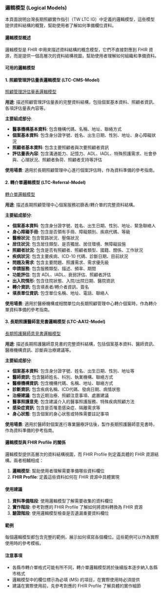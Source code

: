 ### 邏輯模型 (Logical Models)

本頁面說明台灣長期照顧實作指引（TW LTC IG）中定義的邏輯模型，這些模型提供資料結構的概覽，幫助使用者了解如何準備欄位資料。

#### 邏輯模型概述

邏輯模型是 FHIR 中用來描述資料結構的概念模型，它們不直接對應到 FHIR 資源，而是提供一個高層次的資料結構視圖，幫助使用者理解如何組織和準備資料。

#### 可用的邏輯模型

#### 1. 照顧管理評估量表邏輯模型 (LTC-CMS-Model)

<a href="StructureDefinition-LTCCMSModel.html">照顧管理評估量表邏輯模型</a>

**用途**: 描述照顧管理評估量表的完整資料結構，包括個案基本資料、照顧者資訊、各項評估量表內容等。

**主要組成部分**:
- **醫事機構基本資料**: 包含機構代碼、名稱、地址、聯絡方式
- **個案基本資料**: 包含身分證字號、姓名、出生日期、性別、地址、身心障礙狀況
- **照顧者基本資料**: 包含主要照顧者與次要照顧者資訊
- **評估量表內容**: 包含溝通能力、記憶力、ADL、IADL、特殊照護需求、社會參與、心理狀況、照顧者負荷、照顧者支持等評估

**使用場景**: 適用於長期照顧管理中心進行個案評估時，作為資料準備的參考指南。

#### 2. 轉介單邏輯模型 (LTC-Referral-Model)

<a href="StructureDefinition-LTCRferralModel.html">轉介單邏輯模型</a>

**用途**: 描述長期照顧管理中心個案服務初篩表/轉介單的完整資料結構。

**主要組成部分**:
- **個案基本資料**: 包含身分證字號、姓名、出生日期、性別、地址、緊急聯絡人
- **身心障礙手冊**: 包含是否領有手冊、障礙類別、疾病代碼、等級
- **醫療狀況**: 包含管路狀況、壓傷狀況
- **居住狀況**: 包含居住類型、是否獨居、居住環境、無障礙設施
- **照顧者狀況**: 包含是否有照顧者、照顧者類型、國籍、關係、工作狀況
- **疾病狀況**: 包含主要疾病、ICD-10 代碼、診斷日期、目前狀況
- **問題及需求**: 包含主要問題、照護需求、需求優先級
- **申請服務**: 包含服務類型、描述、頻率、期間
- **功能評估**: 包含 ADL、IADL、衰弱評估、照顧者評估
- **出入院情形**: 包含住院狀態、入院/出院日期、醫院資訊
- **轉介資訊**: 包含填表者/轉介者資訊、簽名
- **填表單位資訊**: 包含單位名稱、地址、電話、聯絡人

**使用場景**: 適用於醫療機構或相關單位向長期照顧管理中心轉介個案時，作為轉介單資料準備的參考指南。

#### 3. 長期照護醫師意見書邏輯模型 (LTC-AA12-Model)

<a href="StructureDefinition-LTCAA12Model.html">長期照護醫師意見書邏輯模型</a>

**用途**: 描述長期照護醫師意見書的完整資料結構，包括個案基本資料、醫師資訊、醫療機構資訊、診斷與治療建議等。

**主要組成部分**:
- **個案基本資料**: 包含身分證字號、姓名、出生日期、性別、地址等
- **醫師資訊**: 包含醫師姓名、科別、執業機構、聯絡方式
- **醫療機構資訊**: 包含機構代碼、名稱、地址、聯絡方式
- **診斷資訊**: 包含疾病名稱、ICD代碼、發病日期、病情狀態
- **治療建議**: 包含近期治療、照顧注意事項、處置建議
- **醫事照護意見**: 包含建議介入的醫事照護服務、特殊疾病照顧方法
- **感染症資訊**: 包含是否罹患感染症、隔離需求等
- **身心狀態**: 包含個案的身心狀態或特殊需要註記事項

**使用場景**: 適用於醫師對個案進行專業醫療評估後，製作長期照護醫師意見書時，作為資料準備的參考指南。

#### 邏輯模型與 FHIR Profile 的關係

邏輯模型提供高層次的資料結構視圖，而 FHIR Profile 則定義具體的 FHIR 資源結構。兩者相輔相成：

1. **邏輯模型**: 幫助使用者理解需要準備哪些資料欄位
2. **FHIR Profile**: 定義這些資料如何在 FHIR 資源中具體實現

#### 使用建議

1. **資料準備階段**: 使用邏輯模型了解需要收集的資料欄位
2. **實作階段**: 參考對應的 FHIR Profile 了解如何將資料轉換為 FHIR 資源
3. **驗證階段**: 使用邏輯模型檢查是否遺漏重要資料欄位

#### 範例

每個邏輯模型都包含完整的範例，展示如何填寫各個欄位。這些範例可以作為實際使用時的參考模板。

#### 注意事項

- 各縣市轉介單格式可能有所不同，轉介單邏輯模型將於後續版本逐步納入各縣市格式
- 邏輯模型中的欄位標示為必填 (MS) 的項目，在實際使用時必須提供
- 建議在實際使用前，先參考對應的 FHIR Profile 了解具體的實作細節

